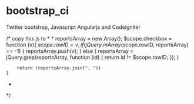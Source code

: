 bootstrap_ci
============

Twitter bootstrap, Javascript Angularjs and Codeigniter









/* copy this js to 
 * 
 * 
    reportsArray = new Array();
    $scope.checkbox = function (v){
        $scope.rowID = v;
        if (jQuery.inArray($scope.rowID, reportsArray) == -1) {
            reportsArray.push(v);
        } else {
            reportsArray = jQuery.grep(reportsArray, function (id) {
                return id != $scope.rowID;
            });
        }
        
        return (reportsArray.join(", "))
    }
 * 
 */
